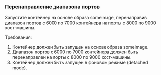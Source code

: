 
### Перенаправление диапазона портов

Запустите контейнер на основе образа someimage, перенаправив диапазон портов с 6000 по 7000 контейнера на порты с 8000 по 9000 хост-машины.

Требования:
1. Контейнер должен быть запущен на основе образа someimage.
2. Диапазон портов с 6000 по 7000 контейнера должен быть перенаправлен на порты с 8000 по 9000 хост-машины.
3. Контейнер должен быть запущен в фоновом режиме (detached mode).
